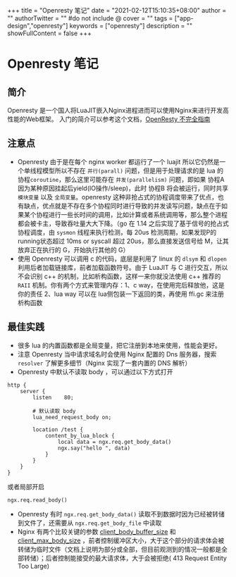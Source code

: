 +++
title = "Openresty 笔记"
date = "2021-02-12T15:10:35+08:00"
author = ""
authorTwitter = "" #do not include @
cover = ""
tags = ["app-design","openresty"]
keywords = ["openresty"]
description = ""
showFullContent = false
+++

# Openresty 笔记
## 简介
Openresty 是一个国人将LuaJIT嵌入Nginx进程进而可以使用Nginx来进行开发高性能的Web框架。
入门的简介可以参考这个文档，[OpenResty 不完全指南](https://juejin.im/entry/5ba3abd65188255c8a05f69c)

## 注意点
- Openresty 由于是在每个 nginx worker 都运行了一个 luajit 所以它仍然是一个单线程模型所以不存在 `并行(parall)` 问题，但是用于处理请求的是 lua 的 协程`coroutine`，那么这里可能存在 `并发(parallelism)` 问题，即如果 协程A 因为某种原因挂起后yield(IO操作/sleep)，此时 协程B 将会被运行，同时共享 `模块变量` 以及 `全局变量`。openresty 这种非抢占式的协程调度带来了优点，也有缺点，优点就是不存在多个协程同时进行导致的并发读写问题，缺点在于如果某个协程进行一些长时间的调用，比如计算或者系统调用等，那么整个进程都会被卡主，导致吞吐量大大下降。（go 在 1.14 之后实现了基于信号的抢占式协程调度，由 `sysmon` 线程来执行检测，每 20us 检测周期，如果发现P的running状态超过 10ms or syscall 超过 20us，那么直接发送信号给 M，让其放弃正在执行的 G，开始执行其他的 G）
- 使用 Openresty 可以调用 c 的代码，底层是利用了 linux 的 `dlsym` 和 `dlopen` 利用后者加载链接库，前者加载函数符号。由于 LuaJIT 与 C 进行交互，所以不会识别 c++ 的机制，比如析构函数，这样一来你就没法使用 c++ 推荐的 `RAII` 机制。你有两个方式来管理内存：1、c way，在使用完后释放他，这是你的责任 2、lua way 可以在 lua侧包装一下返回的类，再使用 ffi.gc 来注册析构函数

## 最佳实践
- 很多 lua 的内置函数都是全局变量，把它注册到本地来使用，性能会更好。
- 注意 Openresty 当中请求域名时会使用 Nginx 配置的 Dns 服务器，搜索 `resolver` 了解更多细节（Nginx 实现了一套内置的 DNS 解析）
- Openresty 中默认不读取 body ，可以通过以下方式打开
```
http {
    server {
        listen    80;

        # 默认读取 body
        lua_need_request_body on;

        location /test {
            content_by_lua_block {
                local data = ngx.req.get_body_data()
                ngx.say("hello ", data)
            }
        }
    }
}
```
或者局部开启
```
ngx.req.read_body()
```
- Openresty 有时 `ngx.req.get_body_data()` 读取不到数据时因为已经被转储到文件了，还需要从 `ngx.req.get_body_file` 中读取
- Nginx 有两个比较关键的参数 [client_body_buffer_size](http://nginx.org/en/docs/http/ngx_http_core_module.html#client_body_buffer_size) 和 [client_max_body_size](http://nginx.org/en/docs/http/ngx_http_core_module.html#client_max_body_size) ，前者控制缓冲区大小，大于这个部分的请求体会被转储为临时文件（文档上说明为部分或全部，但目前观测到的情况一般都是全部转储）；后者控制能接受的最大请求体，大于会被拒绝( 413 Request Entity Too Large)